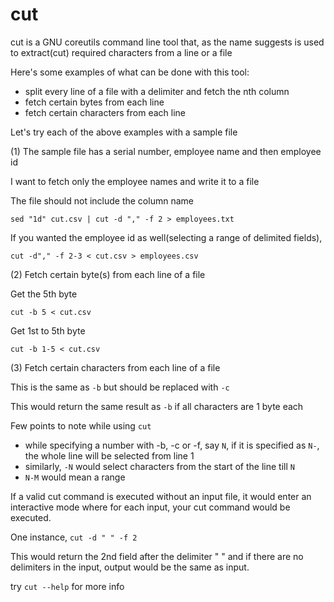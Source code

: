 # cut

cut is a GNU coreutils command line tool that, as the name suggests is used to extract(cut) required characters from a line or a file

Here's some examples of what can be done with this tool:

- split every line of a file with a delimiter and fetch the nth column
- fetch certain bytes from each line
- fetch certain characters from each line

Let's try each of the above examples with a sample file

(1) The sample file has a serial number, employee name and then employee id

I want to fetch only the employee names and write it to a file

The file should not include the column name

`sed "1d" cut.csv | cut -d "," -f 2 > employees.txt`

If you wanted the employee id as well(selecting a range of delimited fields),

`cut -d"," -f 2-3 < cut.csv > employees.csv`

(2) Fetch certain byte(s) from each line of a file

Get the 5th byte

`cut -b 5 < cut.csv`

Get 1st to 5th byte

`cut -b 1-5 < cut.csv`

(3) Fetch certain characters from each line of a file

This is the same as `-b` but should be replaced with `-c`

This would return the same result as `-b` if all characters are 1 byte each

Few points to note while using `cut`

- while specifying a number with -b, -c or -f, say `N`, if it is specified as `N-`, the whole line will be selected from line 1
- similarly, `-N` would select characters from the start of the line till `N`
- `N-M` would mean a range

If a valid cut command is executed without an input file, it would enter an interactive mode where for each input, your cut command would be executed.

One instance, `cut -d " " -f 2`

This would return the 2nd field after the delimiter " " and if there are no delimiters in the input, output would be the same as input.


try `cut --help` for more info
